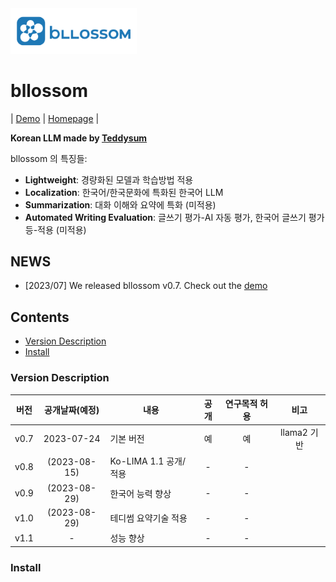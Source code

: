 <img src="./bllossom_icon.png" width="40%" height="40%">

# bllossom

| [Demo](http://teddysum.ai/) | [Homepage](http://teddysum.ai/) |

**Korean LLM made by [Teddysum](http://teddysum.ai/)**

bllossom 의 특징들:

* **Lightweight**: 경량화된 모델과 학습방법 적용
* **Localization**: 한국어/한국문화에 특화된 한국어 LLM
* **Summarization**: 대화 이해와 요약에 특화 (미적용)
* **Automated Writing Evaluation**: 글쓰기 평가-AI 자동 평가, 한국어 글쓰기 평가 등-적용 (미적용)

## NEWS
* [2023/07] We released bllossom v0.7. Check out the [demo](http://teddysum.ai/)

## Contents
* [Version Description](https://github.com/teddysum/bllossom/#version)
* [Install](https://github.com/teddysum/bllossom/#install)

### Version Description
| 버전   | 공개날짜(예정)    | 내용           | 공개   | 연구목적 허용   | 비고     |
|:------:|:------------:|-----------------------|:------:|:--------------:|:--------:|
| v0.7   | 2023-07-24   | 기본 버전             |   예   |      예        |llama2 기반|
| v0.8   | (2023-08-15) | Ko-LIMA 1.1 공개/적용 |   -    |      -         |          |
| v0.9   | (2023-08-29) | 한국어 능력 향상      |   -    |      -         |          |
| v1.0   | (2023-08-29) | 테디썸 요약기술 적용  |   -    |      -         |          |
| v1.1   | -            | 성능 향상             |   -    |      -         |          |

### Install

